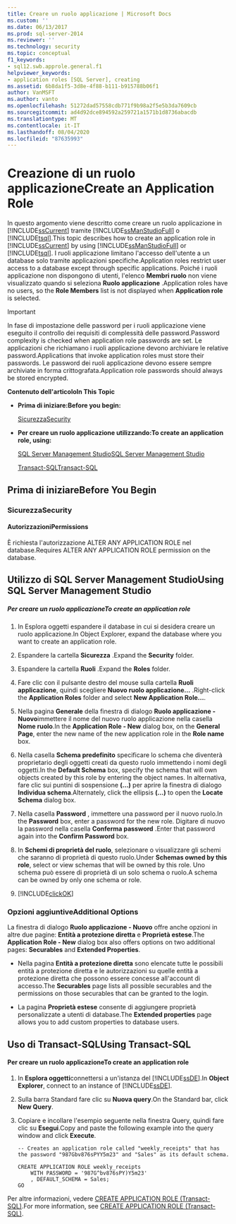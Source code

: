 ```yaml
---
title: Creare un ruolo applicazione | Microsoft Docs
ms.custom: ''
ms.date: 06/13/2017
ms.prod: sql-server-2014
ms.reviewer: ''
ms.technology: security
ms.topic: conceptual
f1_keywords:
- sql12.swb.approle.general.f1
helpviewer_keywords:
- application roles [SQL Server], creating
ms.assetid: 6b8da1f5-3d8e-4f88-b111-b915788b06f1
author: VanMSFT
ms.author: vanto
ms.openlocfilehash: 51272dad57558cdb771f9b98a2f5e5b3da7609cb
ms.sourcegitcommit: ad4d92dce894592a259721a1571b1d8736abacdb
ms.translationtype: MT
ms.contentlocale: it-IT
ms.lasthandoff: 08/04/2020
ms.locfileid: "87635993"
---
```

# <a name="create-an-application-role"></a><span data-ttu-id="c3cb7-102">Creazione di un ruolo applicazione</span><span class="sxs-lookup"><span data-stu-id="c3cb7-102">Create an Application Role</span></span>
  <span data-ttu-id="c3cb7-103">In questo argomento viene descritto come creare un ruolo applicazione in [!INCLUDE[ssCurrent](../../../includes/sscurrent-md.md)] tramite [!INCLUDE[ssManStudioFull](../../../includes/ssmanstudiofull-md.md)] o [!INCLUDE[tsql](../../../includes/tsql-md.md)].</span><span class="sxs-lookup"><span data-stu-id="c3cb7-103">This topic describes how to create an application role in [!INCLUDE[ssCurrent](../../../includes/sscurrent-md.md)] by using [!INCLUDE[ssManStudioFull](../../../includes/ssmanstudiofull-md.md)] or [!INCLUDE[tsql](../../../includes/tsql-md.md)].</span></span> <span data-ttu-id="c3cb7-104">I ruoli applicazione limitano l'accesso dell'utente a un database solo tramite applicazioni specifiche.</span><span class="sxs-lookup"><span data-stu-id="c3cb7-104">Application roles restrict user access to a database except through specific applications.</span></span> <span data-ttu-id="c3cb7-105">Poiché i ruoli applicazione non dispongono di utenti, l'elenco **Membri ruolo** non viene visualizzato quando si seleziona **Ruolo applicazione** .</span><span class="sxs-lookup"><span data-stu-id="c3cb7-105">Application roles have no users, so the **Role Members** list is not displayed when **Application role** is selected.</span></span>  
  
> [!IMPORTANT]  
>  <span data-ttu-id="c3cb7-106">In fase di impostazione delle password per i ruoli applicazione viene eseguito il controllo dei requisiti di complessità delle password.</span><span class="sxs-lookup"><span data-stu-id="c3cb7-106">Password complexity is checked when application role passwords are set.</span></span> <span data-ttu-id="c3cb7-107">Le applicazioni che richiamano i ruoli applicazione devono archiviare le relative password.</span><span class="sxs-lookup"><span data-stu-id="c3cb7-107">Applications that invoke application roles must store their passwords.</span></span> <span data-ttu-id="c3cb7-108">Le password dei ruoli applicazione devono essere sempre archiviate in forma crittografata.</span><span class="sxs-lookup"><span data-stu-id="c3cb7-108">Application role passwords should always be stored encrypted.</span></span>  
  
 <span data-ttu-id="c3cb7-109">**Contenuto dell'articolo**</span><span class="sxs-lookup"><span data-stu-id="c3cb7-109">**In This Topic**</span></span>  
  
-   <span data-ttu-id="c3cb7-110">**Prima di iniziare:**</span><span class="sxs-lookup"><span data-stu-id="c3cb7-110">**Before you begin:**</span></span>  
  
     [<span data-ttu-id="c3cb7-111">Sicurezza</span><span class="sxs-lookup"><span data-stu-id="c3cb7-111">Security</span></span>](#Security)  
  
-   <span data-ttu-id="c3cb7-112">**Per creare un ruolo applicazione utilizzando:**</span><span class="sxs-lookup"><span data-stu-id="c3cb7-112">**To create an application role, using:**</span></span>  
  
     [<span data-ttu-id="c3cb7-113">SQL Server Management Studio</span><span class="sxs-lookup"><span data-stu-id="c3cb7-113">SQL Server Management Studio</span></span>](#SSMSProcedure)  
  
     [<span data-ttu-id="c3cb7-114">Transact-SQL</span><span class="sxs-lookup"><span data-stu-id="c3cb7-114">Transact-SQL</span></span>](#TsqlProcedure)  
  
##  <a name="before-you-begin"></a><a name="BeforeYouBegin"></a> <span data-ttu-id="c3cb7-115">Prima di iniziare</span><span class="sxs-lookup"><span data-stu-id="c3cb7-115">Before You Begin</span></span>  
  
###  <a name="security"></a><a name="Security"></a> <span data-ttu-id="c3cb7-116">Sicurezza</span><span class="sxs-lookup"><span data-stu-id="c3cb7-116">Security</span></span>  
  
####  <a name="permissions"></a><a name="Permissions"></a> <span data-ttu-id="c3cb7-117">Autorizzazioni</span><span class="sxs-lookup"><span data-stu-id="c3cb7-117">Permissions</span></span>  
 <span data-ttu-id="c3cb7-118">È richiesta l'autorizzazione ALTER ANY APPLICATION ROLE nel database.</span><span class="sxs-lookup"><span data-stu-id="c3cb7-118">Requires ALTER ANY APPLICATION ROLE permission on the database.</span></span>  
  
##  <a name="using-sql-server-management-studio"></a><a name="SSMSProcedure"></a> <span data-ttu-id="c3cb7-119">Utilizzo di SQL Server Management Studio</span><span class="sxs-lookup"><span data-stu-id="c3cb7-119">Using SQL Server Management Studio</span></span>  
  
##### <a name="to-create-an-application-role"></a><span data-ttu-id="c3cb7-120">Per creare un ruolo applicazione</span><span class="sxs-lookup"><span data-stu-id="c3cb7-120">To create an application role</span></span>  
  
1.  <span data-ttu-id="c3cb7-121">In Esplora oggetti espandere il database in cui si desidera creare un ruolo applicazione.</span><span class="sxs-lookup"><span data-stu-id="c3cb7-121">In Object Explorer, expand the database where you want to create an application role.</span></span>  
  
2.  <span data-ttu-id="c3cb7-122">Espandere la cartella **Sicurezza** .</span><span class="sxs-lookup"><span data-stu-id="c3cb7-122">Expand the **Security** folder.</span></span>  
  
3.  <span data-ttu-id="c3cb7-123">Espandere la cartella **Ruoli** .</span><span class="sxs-lookup"><span data-stu-id="c3cb7-123">Expand the **Roles** folder.</span></span>  
  
4.  <span data-ttu-id="c3cb7-124">Fare clic con il pulsante destro del mouse sulla cartella **Ruoli applicazione**, quindi scegliere **Nuovo ruolo applicazione...** .</span><span class="sxs-lookup"><span data-stu-id="c3cb7-124">Right-click the **Application Roles** folder and select **New Application Role...**.</span></span>  
  
5.  <span data-ttu-id="c3cb7-125">Nella pagina **Generale** della finestra di dialogo **Ruolo applicazione - Nuovo**immettere il nome del nuovo ruolo applicazione nella casella **Nome ruolo**.</span><span class="sxs-lookup"><span data-stu-id="c3cb7-125">In the **Application Role - New** dialog box, on the **General Page**, enter the new name of the new application role in the **Role name** box.</span></span>  
  
6.  <span data-ttu-id="c3cb7-126">Nella casella **Schema predefinito** specificare lo schema che diventerà proprietario degli oggetti creati da questo ruolo immettendo i nomi degli oggetti.</span><span class="sxs-lookup"><span data-stu-id="c3cb7-126">In the **Default Schema** box, specify the schema that will own objects created by this role by entering the object names.</span></span> <span data-ttu-id="c3cb7-127">In alternativa, fare clic sui puntini di sospensione **(...)** per aprire la finestra di dialogo **Individua schema**.</span><span class="sxs-lookup"><span data-stu-id="c3cb7-127">Alternately, click the ellipsis **(...)** to open the **Locate Schema** dialog box.</span></span>  
  
7.  <span data-ttu-id="c3cb7-128">Nella casella **Password** , immettere una password per il nuovo ruolo.</span><span class="sxs-lookup"><span data-stu-id="c3cb7-128">In the **Password** box, enter a password for the new role.</span></span> <span data-ttu-id="c3cb7-129">Digitare di nuovo la password nella casella **Conferma password** .</span><span class="sxs-lookup"><span data-stu-id="c3cb7-129">Enter that password again into the **Confirm Password** box.</span></span>  
  
8.  <span data-ttu-id="c3cb7-130">In **Schemi di proprietà del ruolo**, selezionare o visualizzare gli schemi che saranno di proprietà di questo ruolo.</span><span class="sxs-lookup"><span data-stu-id="c3cb7-130">Under **Schemas owned by this role**, select or view schemas that will be owned by this role.</span></span> <span data-ttu-id="c3cb7-131">Uno schema può essere di proprietà di un solo schema o ruolo.</span><span class="sxs-lookup"><span data-stu-id="c3cb7-131">A schema can be owned by only one schema or role.</span></span>  
  
9. [!INCLUDE[clickOK](../../../includes/clickok-md.md)]  
  
### <a name="additional-options"></a><span data-ttu-id="c3cb7-132">Opzioni aggiuntive</span><span class="sxs-lookup"><span data-stu-id="c3cb7-132">Additional Options</span></span>  
 <span data-ttu-id="c3cb7-133">La finestra di dialogo **Ruolo applicazione - Nuovo** offre anche opzioni in altre due pagine: **Entità a protezione diretta** e **Proprietà estese**.</span><span class="sxs-lookup"><span data-stu-id="c3cb7-133">The **Application Role - New** dialog box also offers options on two additional pages: **Securables** and **Extended Properties**.</span></span>  
  
-   <span data-ttu-id="c3cb7-134">Nella pagina **Entità a protezione diretta** sono elencate tutte le possibili entità a protezione diretta e le autorizzazioni su quelle entità a protezione diretta che possono essere concesse all'account di accesso.</span><span class="sxs-lookup"><span data-stu-id="c3cb7-134">The **Securables** page lists all possible securables and the permissions on those securables that can be granted to the login.</span></span>  
  
-   <span data-ttu-id="c3cb7-135">La pagina **Proprietà estese** consente di aggiungere proprietà personalizzate a utenti di database.</span><span class="sxs-lookup"><span data-stu-id="c3cb7-135">The **Extended properties** page allows you to add custom properties to database users.</span></span>  
  
##  <a name="using-transact-sql"></a><a name="TsqlProcedure"></a> <span data-ttu-id="c3cb7-136">Uso di Transact-SQL</span><span class="sxs-lookup"><span data-stu-id="c3cb7-136">Using Transact-SQL</span></span>  
  
#### <a name="to-create-an-application-role"></a><span data-ttu-id="c3cb7-137">Per creare un ruolo applicazione</span><span class="sxs-lookup"><span data-stu-id="c3cb7-137">To create an application role</span></span>  
  
1.  <span data-ttu-id="c3cb7-138">In **Esplora oggetti**connettersi a un'istanza del [!INCLUDE[ssDE](../../../includes/ssde-md.md)].</span><span class="sxs-lookup"><span data-stu-id="c3cb7-138">In **Object Explorer**, connect to an instance of [!INCLUDE[ssDE](../../../includes/ssde-md.md)].</span></span>  
  
2.  <span data-ttu-id="c3cb7-139">Sulla barra Standard fare clic su **Nuova query**.</span><span class="sxs-lookup"><span data-stu-id="c3cb7-139">On the Standard bar, click **New Query**.</span></span>  
  
3.  <span data-ttu-id="c3cb7-140">Copiare e incollare l'esempio seguente nella finestra Query, quindi fare clic su **Esegui**.</span><span class="sxs-lookup"><span data-stu-id="c3cb7-140">Copy and paste the following example into the query window and click **Execute**.</span></span>  
  
    ```  
    -- Creates an application role called "weekly_receipts" that has the password "987Gbv876sPYY5m23" and "Sales" as its default schema.  
  
    CREATE APPLICATION ROLE weekly_receipts   
        WITH PASSWORD = '987G^bv876sPY)Y5m23'   
        , DEFAULT_SCHEMA = Sales;  
    GO  
    ```  
  
 <span data-ttu-id="c3cb7-141">Per altre informazioni, vedere [CREATE APPLICATION ROLE &#40;Transact-SQL&#41;](/sql/t-sql/statements/create-application-role-transact-sql).</span><span class="sxs-lookup"><span data-stu-id="c3cb7-141">For more information, see [CREATE APPLICATION ROLE &#40;Transact-SQL&#41;](/sql/t-sql/statements/create-application-role-transact-sql).</span></span>  
  
  
